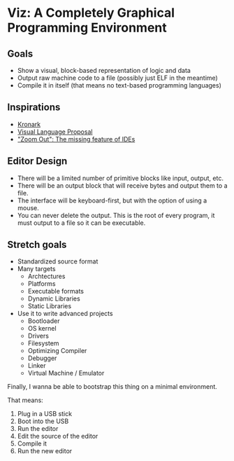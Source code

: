 # Viz: A Completely Graphical Programming Environment

## Goals

- Show a visual, block-based representation of logic and data
- Output raw machine code to a file (possibly just ELF in the meantime)
- Compile it in itself (that means no text-based programming languages)

## Inspirations

- [Kronark](https://www.youtube.com/@Kronark)
- [Visual Language Proposal](https://coda.io/@xananax/visual-language-proposal)
- ["Zoom Out": The missing feature of IDEs](https://medium.com/source-and-buggy/zoom-out-the-missing-feature-of-ides-f32d0f36f392)

## Editor Design

- There will be a limited number of primitive blocks like input, output, etc.
- There will be an output block that will receive bytes and output them to a file.
- The interface will be keyboard-first, but with the option of using a mouse.
- You can never delete the output. This is the root of every program, it must output to a file so it can be executable.

## Stretch goals

- Standardized source format
- Many targets
  - Archtectures
  - Platforms
  - Executable formats
  - Dynamic Libraries
  - Static Libraries
- Use it to write advanced projects
  - Bootloader
  - OS kernel
  - Drivers
  - Filesystem
  - Optimizing Compiler
  - Debugger
  - Linker
  - Virtual Machine / Emulator

Finally, I wanna be able to bootstrap this thing on a minimal environment. 

That means:
1. Plug in a USB stick
2. Boot into the USB
3. Run the editor
3. Edit the source of the editor
4. Compile it
5. Run the new editor
